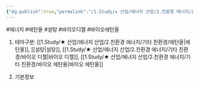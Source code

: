 ```yaml
---
{"dg-publish":true,"permalink":"/1.Study/★ 산업/에너지 산업/2.친환경 에너지/INFO_친환경 에너지 관련/대체에너지/","created":"2024-11-20T21:02:28.526+09:00","updated":"2025-06-03T20:07:21.120+09:00"}
---
```


#에너지  #에탄올 #설탕 #바이오디젤 #바이오에탄올



1. 테마구분: [[1.Study/★ 산업/에너지 산업/2.친환경 에너지/기타 친환경/에탄올\|에탄올]], [[설탕\|설탕]], [[1.Study/★ 산업/에너지 산업/2.친환경 에너지/기타 친환경/바이오 디젤\|바이오 디젤]], [[1.Study/★ 산업/에너지 산업/2.친환경 에너지/기타 친환경/바이오 에탄올\|바이오 에탄올]]

1. 기본정보
